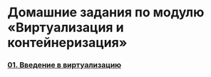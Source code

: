 # Домашние задания по модулю «Виртуализация и контейнеризация»
### [01. Введение в виртуализацию](01/README.md)